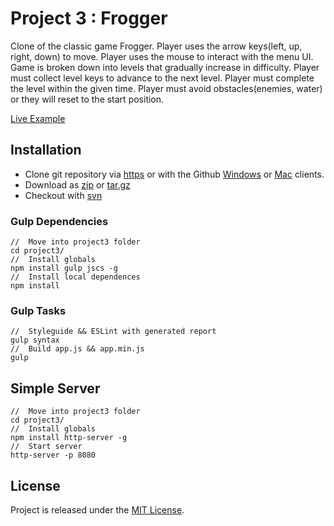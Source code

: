 # Project 3 : Frogger
Clone of the classic game Frogger.
Player uses the arrow keys(left, up, right, down) to move.
Player uses the mouse to interact with the menu UI.
Game is broken down into levels that gradually increase in difficulty.
Player must collect level keys to advance to the next level.
Player must complete the level within the given time.
Player must avoid obstacles(enemies, water) or they will reset to the start position.

[example]: https://jdbence.github.io/FE-Nanodegree/project3/index.html
[get-zip]: https://github.com/jdbence/FE-Nanodegree/archive/master.zip
[get-tgz]: https://github.com/jdbence/FE-Nanodegree/archive/master.tar.gz
[clone-http]: https://github.com/jdbence/FE-Nanodegree.git
[clone-svn]: https://github.com/jdbence/FE-Nanodegree
[clone-ghwin]: github-windows://openRepo/https://github.com/jdbence/FE-Nanodegree
[clone-ghmac]: github-mac://openRepo/https://github.com/jdbence/FE-Nanodegree

[Live Example][example]

## Installation

* Clone git repository via [https][clone-http] or with the Github [Windows][clone-ghwin] or [Mac][clone-ghmac] clients.
* Download as [zip][get-zip] or [tar.gz][get-tgz]
* Checkout with [svn][clone-svn]

### Gulp Dependencies

```node
//  Move into project3 folder
cd project3/
//  Install globals
npm install gulp jscs -g
//  Install local dependences
npm install
```

### Gulp Tasks

```node
//  Styleguide && ESLint with generated report 
gulp syntax
//  Build app.js && app.min.js
gulp
```

## Simple Server

```node
//  Move into project3 folder
cd project3/
//  Install globals
npm install http-server -g
//  Start server
http-server -p 8080
```

## License

Project is released under the [MIT License](http://opensource.org/licenses/MIT).
